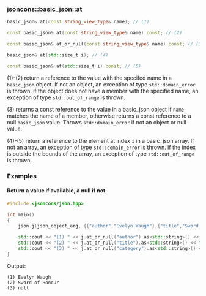 ### jsoncons::basic_json::at

```c++
basic_json& at(const string_view_type& name); // (1)

const basic_json& at(const string_view_type& name) const; // (2)

const basic_json& at_or_null(const string_view_type& name) const; // (3)

basic_json& at(std::size_t i); // (4)

const basic_json& at(std::size_t i) const; // (5)
```

(1)-(2) return a reference to the value with the specifed name in a 
`basic_json` object. If not an object, an exception of type
`std::domain_error` is thrown. if the object does not have a 
member with the specified name, an exception of type
`std::out_of_range` is thrown. 

(3) returns a const reference to the value in a basic_json object
if `name` matches the name of a member, 
otherwise returns a const reference to a null `basic_json` value.
Throws `std::domain_error` if not an object or null value.

(4)-(5) return a reference to the element at index `i` in a 
basic_json array. If not an array, an exception of type
`std::domain_error` is thrown. if the index is outside the 
bounds of the array, an exception of type `std::out_of_range`
is thrown.  

### Examples

#### Return a value if available, a null if not 

```c++
#include <jsoncons/json.hpp>

int main()
{
    json j(json_object_arg, {{"author","Evelyn Waugh"},{"title","Sword of Honour"}});

    std::cout << "(1) " << j.at_or_null("author").as<std::string>() << "\n";
    std::cout << "(2) " << j.at_or_null("title").as<std::string>() << "\n";
    std::cout << "(3) " << j.at_or_null("category").as<std::string>() << "\n";
}
```
Output:
```
(1) Evelyn Waugh
(2) Sword of Honour
(3) null
```

